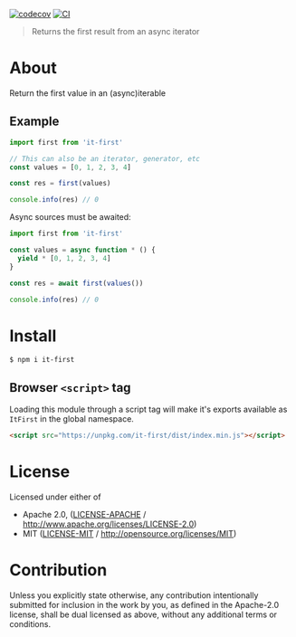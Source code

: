 [![codecov](https://img.shields.io/codecov/c/github/achingbrain/it.svg?style=flat-square)](https://codecov.io/gh/achingbrain/it)
[![CI](https://img.shields.io/github/actions/workflow/status/achingbrain/it/js-test-and-release.yml?branch=master\&style=flat-square)](https://github.com/achingbrain/it/actions/workflows/js-test-and-release.yml?query=branch%3Amaster)

> Returns the first result from an async iterator

# About

Return the first value in an (async)iterable

## Example

```javascript
import first from 'it-first'

// This can also be an iterator, generator, etc
const values = [0, 1, 2, 3, 4]

const res = first(values)

console.info(res) // 0
```

Async sources must be awaited:

```javascript
import first from 'it-first'

const values = async function * () {
  yield * [0, 1, 2, 3, 4]
}

const res = await first(values())

console.info(res) // 0
```

# Install

```console
$ npm i it-first
```

## Browser `<script>` tag

Loading this module through a script tag will make it's exports available as `ItFirst` in the global namespace.

```html
<script src="https://unpkg.com/it-first/dist/index.min.js"></script>
```

# License

Licensed under either of

- Apache 2.0, ([LICENSE-APACHE](LICENSE-APACHE) / <http://www.apache.org/licenses/LICENSE-2.0>)
- MIT ([LICENSE-MIT](LICENSE-MIT) / <http://opensource.org/licenses/MIT>)

# Contribution

Unless you explicitly state otherwise, any contribution intentionally submitted for inclusion in the work by you, as defined in the Apache-2.0 license, shall be dual licensed as above, without any additional terms or conditions.
